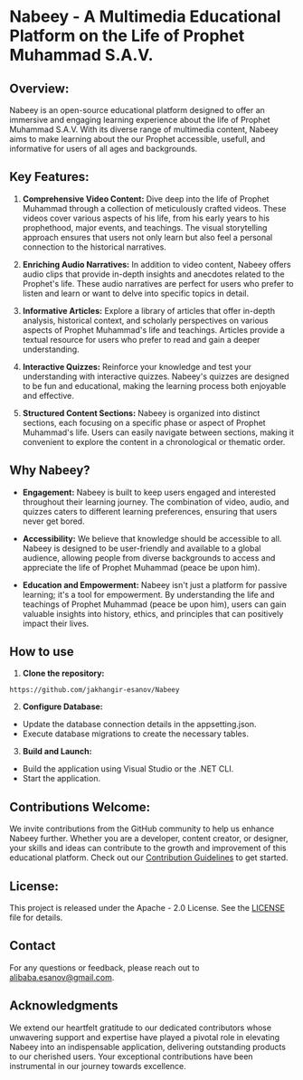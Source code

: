 # Nabeey - A Multimedia Educational Platform on the Life of Prophet Muhammad S.A.V.

## Overview:
Nabeey is an open-source educational platform designed to offer an immersive and engaging learning experience about the life of Prophet Muhammad S.A.V. 
With its diverse range of multimedia content, Nabeey aims to make learning about the our Prophet accessible, usefull, and informative for users of all ages and backgrounds.

## Key Features:

1. **Comprehensive Video Content:** Dive deep into the life of Prophet Muhammad through a collection of meticulously crafted videos. These videos cover various aspects of his life, from his early years to his prophethood, major events, and teachings. The visual storytelling approach ensures that users not only learn but also feel a personal connection to the historical narratives.

2. **Enriching Audio Narratives:** In addition to video content, Nabeey offers audio clips that provide in-depth insights and anecdotes related to the Prophet's life. These audio narratives are perfect for users who prefer to listen and learn or want to delve into specific topics in detail.

3. **Informative Articles:** Explore a library of articles that offer in-depth analysis, historical context, and scholarly perspectives on various aspects of Prophet Muhammad's life and teachings. Articles provide a textual resource for users who prefer to read and gain a deeper understanding.

4. **Interactive Quizzes:** Reinforce your knowledge and test your understanding with interactive quizzes. Nabeey's quizzes are designed to be fun and educational, making the learning process both enjoyable and effective.

5. **Structured Content Sections:** Nabeey is organized into distinct sections, each focusing on a specific phase or aspect of Prophet Muhammad's life. Users can easily navigate between sections, making it convenient to explore the content in a chronological or thematic order.

## Why Nabeey?

- **Engagement:** Nabeey is built to keep users engaged and interested throughout their learning journey. The combination of video, audio, and quizzes caters to different learning preferences, ensuring that users never get bored.

- **Accessibility:** We believe that knowledge should be accessible to all. Nabeey is designed to be user-friendly and available to a global audience, allowing people from diverse backgrounds to access and appreciate the life of Prophet Muhammad (peace be upon him).

- **Education and Empowerment:** Nabeey isn't just a platform for passive learning; it's a tool for empowerment. By understanding the life and teachings of Prophet Muhammad (peace be upon him), users can gain valuable insights into history, ethics, and principles that can positively impact their lives.

## How to use

1. **Clone the repository:**
```
https://github.com/jakhangir-esanov/Nabeey
```
2. **Configure Database:**
- Update the database connection details in the appsetting.json.
- Execute database migrations to create the necessary tables.

3. **Build and Launch:**
- Build the application using Visual Studio or the .NET CLI.
- Start the application.

## Contributions Welcome:

We invite contributions from the GitHub community to help us enhance Nabeey further. Whether you are a developer, content creator, or designer, your skills and ideas can contribute to the growth and improvement of this educational platform. Check out our [Contribution Guidelines](https://docs.github.com/en/communities/setting-up-your-project-for-healthy-contributions/setting-guidelines-for-repository-contributors) to get started.

## License:

This project is released under the Apache - 2.0 License. See the [LICENSE](https://github.com/wonderboy1w3/Nabeey/blob/devs/LICENSE) file for details.

## Contact

For any questions or feedback, please reach out to alibaba.esanov@gmail.com.

## Acknowledgments

We extend our heartfelt gratitude to our dedicated contributors whose unwavering support and expertise have played a pivotal role in elevating Nabeey into an indispensable application, delivering outstanding products to our cherished users. Your exceptional contributions have been instrumental in our journey towards excellence.

